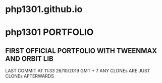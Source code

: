 # php1301.github.io
# php1301 PORTFOLIO
## FIRST OFFICIAL PORTFOLIO WITH TWEENMAX AND ORBIT LIB
LAST COMMIT AT 11:33 26/10/2019 GMT + 7
ANY CLONEs ARE JUST CLONEs AFTERWARDS
